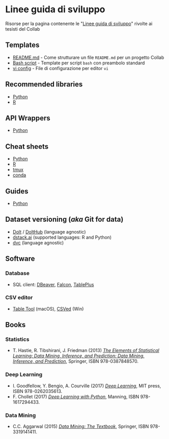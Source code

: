 # Linee guida di sviluppo
Risorse per la pagina contenente le "[Linee guida di sviluppo](http://collab.di.uniba.it/tesi-di-laurea/come-sviluppare-un-progetto-di-tesi/)" rivolte ai tesisti del Collab

## Templates
* [README.md](template/README.md) - Come strutturare un file `README.md` per un progetto Collab
* [Bash script](template/bash-script.sh) - Template per script `bash` con preambolo standard
* [vi config](template/.vimrc) - File di configurazione per editor `vi`

## Recommended libraries

* [Python](Python/libraries.md)
* [R](R/libraries.md)

## API Wrappers

* [Python](https://github.com/discdiver/list-of-python-api-wrappers)

## Cheat sheets

* [Python](Python/cheat-sheets.md)
* [R](R/cheat-sheets.md)
* [tmux](http://atkinsam.com/documents/tmux.pdf)
* [conda](https://docs.conda.io/projects/conda/en/4.6.0/_downloads/52a95608c49671267e40c689e0bc00ca/conda-cheatsheet.pdf)

## Guides

* [Python](Python/guides.md)


## Dataset versioning (*aka* Git for data)
* [Dolt](https://github.com/liquidata-inc/dolt) / [DoltHub](https://www.dolthub.com/) (language agnostic)
* [dstack.ai](https://dstack.ai/) (supported languages: R and Python)
* [dvc](https://dvc.org/) (language agnostic)


## Software

### Database
* SQL client: [DBeaver](https://dbeaver.io), [Falcon](https://github.com/plotly/falcon), [TablePlus](https://tableplus.com)

### CSV editor
* [Table Tool](https://github.com/jakob/TableTool) (macOS), [CSVed](https://csved.sjfrancke.nl/index.html) (Win)

## Books

### Statistics
* T. Hastie, R. Tibshirani, J. Friedman (2013) [*The Elements of Statistical Learning: Data Mining, Inference, and Prediction: Data Mining, Inference, and Prediction*](https://www.amazon.it/Elements-Statistical-Learning-Inference-Prediction/dp/0387848576/), Springer, ISBN 978-0387848570.

### Deep Learning
* I. Goodfellow, Y. Bengio, A. Courville (2017) [*Deep Learning*](https://www.amazon.it/Deep-Learning-Ian-Goodfellow/dp/0262035618/), MIT press, ISBN 978-0262035613.
* F. Chollet (2017) [*Deep Learning with Python*](https://www.amazon.it/Deep-Learning-Python-Francois-Chollet/dp/1617294438), Manning, ISBN 978-1617294433.

### Data Mining
* C.C. Aggarwal (2015) [*Data Mining: The Textbook*](https://www.amazon.it/Data-Mining-Textbook-Charu-Aggarwal/dp/3319141414), Springer, ISBN 978-3319141411.
